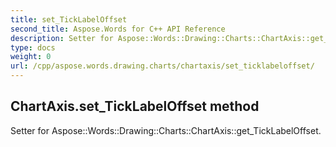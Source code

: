 ```yaml
---
title: set_TickLabelOffset
second_title: Aspose.Words for C++ API Reference
description: Setter for Aspose::Words::Drawing::Charts::ChartAxis::get_TickLabelOffset. 
type: docs
weight: 0
url: /cpp/aspose.words.drawing.charts/chartaxis/set_ticklabeloffset/
---
```

## ChartAxis.set_TickLabelOffset method


Setter for Aspose::Words::Drawing::Charts::ChartAxis::get_TickLabelOffset. 

